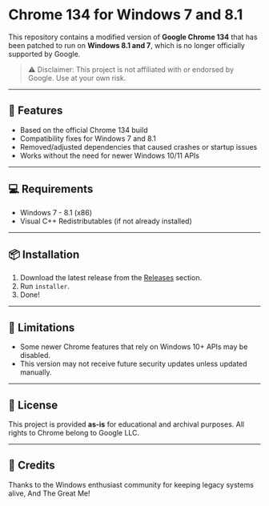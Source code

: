 # Chrome 134 for Windows 7 and 8.1

This repository contains a modified version of **Google Chrome 134** that has been patched to run on **Windows 8.1 and 7**, which is no longer officially supported by Google.

> ⚠️ Disclaimer: This project is not affiliated with or endorsed by Google. Use at your own risk.

---

## 🔧 Features

- Based on the official Chrome 134 build
- Compatibility fixes for Windows 7 and 8.1
- Removed/adjusted dependencies that caused crashes or startup issues
- Works without the need for newer Windows 10/11 APIs

---

## 💻 Requirements

- Windows 7 - 8.1 (x86)
- Visual C++ Redistributables (if not already installed)

---

## 📦 Installation

1. Download the latest release from the [Releases]() section.
2. Run `installer`.
3. Done!

---

## 🚫 Limitations

- Some newer Chrome features that rely on Windows 10+ APIs may be disabled.
- This version may not receive future security updates unless updated manually.

---

## 📃 License

This project is provided **as-is** for educational and archival purposes. All rights to Chrome belong to Google LLC.

---

## 🙌 Credits

Thanks to the Windows enthusiast community for keeping legacy systems alive, And The Great Me!
